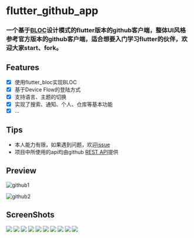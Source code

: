 # flutter_github_app
### 一个基于[BLOC](https://www.didierboelens.com/2018/08/reactive-programming-streams-bloc/)设计模式的flutter版本的github客户端，整体UI风格参考官方版本的github客户端，适合想要入门学习flutter的伙伴，欢迎大家start、fork。

## Features
- [x] 使用flutter_bloc实现BLOC
- [x] 基于Device Flow的登陆方式
- [x] 支持语言、主题的切换
- [x] 实现了搜索、通知、个人、仓库等基本功能
- [x] ...

## Tips
- 本人能力有限，如果遇到问题，欢迎[issue](https://github.com/rain9155/flutter_github_app/issues)
- 项目中所使用的api均由github [REST API](https://docs.github.com/en/rest)提供

## Preview
![github1](screenshots/github1.gif)

![github2](screenshots/github2.gif)

## ScreenShots
![](screenshots/github1.jpg)
![](screenshots/github2.jpg)
![](screenshots/github3.jpg)
![](screenshots/github4.jpg)
![](screenshots/github5.jpg)
![](screenshots/github6.jpg)
![](screenshots/github7.jpg)
![](screenshots/github8.jpg)
![](screenshots/github9.jpg)
![](screenshots/github10.jpg)
